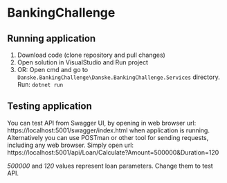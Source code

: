 # BankingChallenge

## Running application
1. Download code (clone repository and pull changes)
2. Open solution in VisualStudio and Run project
3. OR: Open cmd and go to `Danske.BankingChallenge\Danske.BankingChallenge.Services` directory. Run: `dotnet run`

## Testing application
You can test API from Swagger UI, by opening in web browser url: https://localhost:5001/swagger/index.html when application is running.
Alternatively you can use POSTman or other tool for sending requests, including any web browser. Simply open url: https://localhost:5001/api/Loan/Calculate?Amount=500000&Duration=120

_500000_ and _120_ values represent loan parameters. Change them to test API.
